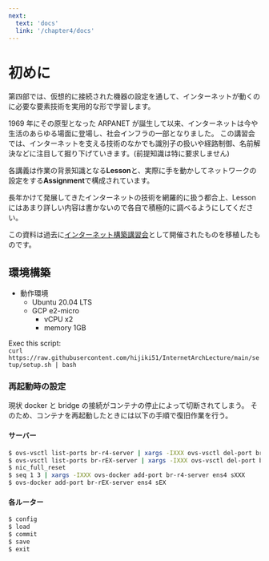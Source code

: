 ```yaml
---
next:
  text: 'docs'
  link: '/chapter4/docs'
---
```


# 初めに

第四部では、仮想的に接続された機器の設定を通して、インターネットが動くのに必要な要素技術を実用的な形で学習します。

1969 年にその原型となった ARPANET が誕生して以来、インターネットは今や生活のあらゆる場面に登場し、社会インフラの一部となりました。
この講習会では、インターネットを支える技術のなかでも識別子の扱いや経路制御、名前解決などに注目して掘り下げていきます。(前提知識は特に要求しません)

各講義は作業の背景知識となる**Lesson**と、実際に手を動かしてネットワークの設定をする**Assignment**で構成されています。

長年かけて発展してきたインターネットの技術を網羅的に扱う都合上、Lesson にはあまり詳しい内容は書かないので各自で積極的に調べるようにしてください。

この資料は過去に[インターネット構築講習会](https://github.com/hijiki51/InternetArchLecture)として開催されたものを移植したものです。

## 環境構築
- 動作環境
  - Ubuntu 20.04 LTS
  - GCP e2-micro
    - vCPU x2
    - memory 1GB

Exec this script:  
`curl https://raw.githubusercontent.com/hijiki51/InternetArchLecture/main/setup/setup.sh | bash`


### 再起動時の設定
現状 docker と bridge の接続がコンテナの停止によって切断されてしまう。
そのため、コンテナを再起動したときには以下の手順で復旧作業を行う。

#### サーバー
```sh
$ ovs-vsctl list-ports br-r4-server | xargs -IXXX ovs-vsctl del-port br-r4-server XXX
$ ovs-vsctl list-ports br-rEX-server | xargs -IXXX ovs-vsctl del-port br-rEX-server XXX
$ nic_full_reset
$ seq 1 3 | xargs -IXXX ovs-docker add-port br-r4-server ens4 sXXX
$ ovs-docker add-port br-rEX-server ens4 sEX
```

#### 各ルーター
```sh
$ config
$ load
$ commit
$ save
$ exit
```
